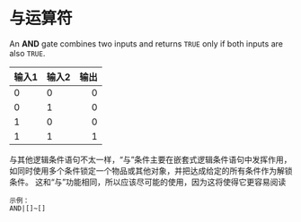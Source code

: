 # 与运算符

An **AND** gate combines two inputs and returns `TRUE` only if both inputs are also `TRUE`.

| 输入1 | 输入2 | 输出 |
| --- | --- | --:|
| 0   | 0   |  0 |
| 0   | 1   |  0 |
| 1   | 0   |  0 |
| 1   | 1   |  1 |

与其他逻辑条件语句不太一样，“与”条件主要在嵌套式逻辑条件语句中发挥作用，如同时使用多个条件锁定一个物品或其他对象，并把达成给定的所有条件作为解锁条件。 这和“与”功能相同，所以应该尽可能的使用，因为这将使得它更容易阅读

    示例：
    AND|[]~[]